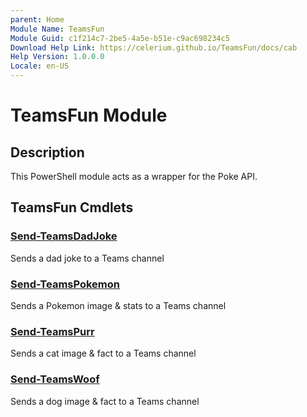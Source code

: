```yaml
---
parent: Home 
Module Name: TeamsFun
Module Guid: c1f214c7-2be5-4a5e-b51e-c9ac698234c5
Download Help Link: https://celerium.github.io/TeamsFun/docs/cab
Help Version: 1.0.0.0
Locale: en-US
---
```


# TeamsFun Module
## Description
This PowerShell module acts as a wrapper for the Poke API.

## TeamsFun Cmdlets
### [Send-TeamsDadJoke](site/dad/Send-TeamsDadJoke.md)
Sends a dad joke to a Teams channel

### [Send-TeamsPokemon](site/pokemon/Send-TeamsPokemon.md)
Sends a Pokemon image & stats to a Teams channel

### [Send-TeamsPurr](site/cat/Send-TeamsPurr.md)
Sends a cat image & fact to a Teams channel

### [Send-TeamsWoof](site/dog/Send-TeamsWoof.md)
Sends a dog image & fact to a Teams channel


